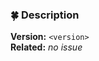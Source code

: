 ### 🍀 Description
**Version:** `<version>` <br/>
**Related:** _no issue_

<!--
Here you can describe changes and provide examples
-->

